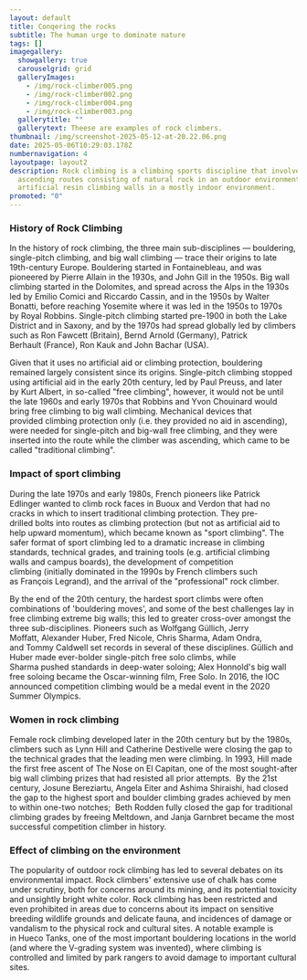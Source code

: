 ```yaml
---
layout: default
title: Conqering the rocks
subtitle: The human urge to dominate nature
tags: []
imagegallery:
  showgallery: true
  carouselgrid: grid
  galleryImages:
    - /img/rock-climber005.png
    - /img/rock-climber002.png
    - /img/rock-climber004.png
    - /img/rock-climber003.png
  gallerytitle: ""
  gallerytext: Theese are examples of rock climbers.
thumbnail: /img/screenshot-2025-05-12-at-20.22.06.png
date: 2025-05-06T10:29:03.178Z
numbernavigation: 4
layoutpage: layout2
description: Rock climbing is a climbing sports discipline that involves
  ascending routes consisting of natural rock in an outdoor environment, or on
  artificial resin climbing walls in a mostly indoor environment.
promoted: "0"
---
```

### **History of Rock Climbing** 

In the history of rock climbing, the three main sub-disciplines — bouldering, single-pitch climbing, and big wall climbing — trace their origins to late 19th-century Europe. Bouldering started in Fontainebleau, and was pioneered by Pierre Allain in the 1930s, and John Gill in the 1950s. Big wall climbing started in the Dolomites, and spread across the Alps in the 1930s led by Emilio Comici and Riccardo Cassin, and in the 1950s by Walter Bonatti, before reaching Yosemite where it was led in the 1950s to 1970s by Royal Robbins. Single-pitch climbing started pre-1900 in both the Lake District and in Saxony, and by the 1970s had spread globally led by climbers such as Ron Fawcett (Britain), Bernd Arnold (Germany), Patrick Berhault (France), Ron Kauk and John Bachar (USA). 

Given that it uses no artificial aid or climbing protection, bouldering remained largely consistent since its origins. Single-pitch climbing stopped using artificial aid in the early 20th century, led by Paul Preuss, and later by Kurt Albert, in so-called "free climbing", however, it would not be until the late 1960s and early 1970s that Robbins and Yvon Chouinard would bring free climbing to big wall climbing. Mechanical devices that provided climbing protection only (i.e. they provided no aid in ascending), were needed for single-pitch and big-wall free climbing, and they were inserted into the route while the climber was ascending, which came to be called "traditional climbing". 



### **Impact of sport climbing** 

During the late 1970s and early 1980s, French pioneers like Patrick Edlinger wanted to climb rock faces in Buoux and Verdon that had no cracks in which to insert traditional climbing protection. They pre-drilled bolts into routes as climbing protection (but not as artificial aid to help upward momentum), which became known as "sport climbing". The safer format of sport climbing led to a dramatic increase in climbing standards, technical grades, and training tools (e.g. artificial climbing walls and campus boards), the development of competition climbing (initially dominated in the 1990s by French climbers such as François Legrand), and the arrival of the "professional" rock climber. 

By the end of the 20th century, the hardest sport climbs were often combinations of 'bouldering moves', and some of the best challenges lay in free climbing extreme big walls; this led to greater cross-over amongst the three sub-disciplines. Pioneers such as Wolfgang Güllich, Jerry Moffatt, Alexander Huber, Fred Nicole, Chris Sharma, Adam Ondra, and Tommy Caldwell set records in several of these disciplines. Güllich and Huber made ever-bolder single-pitch free solo climbs, while Sharma pushed standards in deep-water soloing; Alex Honnold's big wall free soloing became the Oscar-winning film, Free Solo. In 2016, the IOC announced competition climbing would be a medal event in the 2020 Summer Olympics. 

### **Women in rock climbing** 

Female rock climbing developed later in the 20th century but by the 1980s, climbers such as Lynn Hill and Catherine Destivelle were closing the gap to the technical grades that the leading men were climbing. In 1993, Hill made the first free ascent of The Nose on El Capitan, one of the most sought-after big wall climbing prizes that had resisted all prior attempts.  By the 21st century, Josune Bereziartu, Angela Eiter and Ashima Shiraishi, had closed the gap to the highest sport and boulder climbing grades achieved by men to within one-two notches;  Beth Rodden fully closed the gap for traditional climbing grades by freeing Meltdown, and Janja Garnbret became the most successful competition climber in history. 

### **Effect of climbing on the environment** 

The popularity of outdoor rock climbing has led to several debates on its environmental impact. Rock climbers' extensive use of chalk has come under scrutiny, both for concerns around its mining, and its potential toxicity and unsightly bright white color. Rock climbing has been restricted and even prohibited in areas due to concerns about its impact on sensitive breeding wildlife grounds and delicate fauna, and incidences of damage or vandalism to the physical rock and cultural sites. A notable example is in Hueco Tanks, one of the most important bouldering locations in the world (and where the V-grading system was invented), where climbing is controlled and limited by park rangers to avoid damage to important cultural sites.